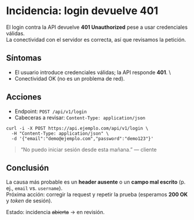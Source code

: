 # Incidencia: login devuelve 401

El login contra la API devuelve **401 Unauthorized** pese a usar credenciales válidas.  
La conectividad con el servidor es correcta, así que revisamos la petición.
## Síntomas
* El usuario introduce credenciales válidas; la API responde **401**. \
* Conectividad OK (no es un problema de red).
## Acciones
* Endpoint: ```POST /api/v1/login```
* Cabeceras a revisar: ```Content-Type: application/json```
```
curl -i -X POST https://api.ejemplo.com/api/v1/login \
  -H "Content-Type: application/json" \
  -d '{"email":"demo@ejemplo.com","password":"demo123"}'
  ```
>“No puedo iniciar sesión desde esta mañana.” — cliente
## Conclusión
La causa más probable es un **header ausente** o un **campo mal escrito** (p. ej., ``email`` vs. ``username``).  
Próxima acción: corregir la request y repetir la prueba (esperamos **200 OK** y *token* de sesión).


Estado: incidencia ~~abierta~~ → en revisión.
